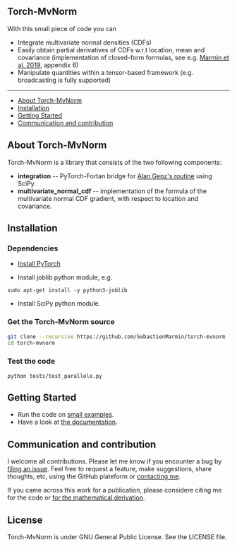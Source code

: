 Torch-MvNorm
--------------------------------------------------------------------------------

With this small piece of code you can

- Integrate multivariate normal densities (CDFs)
- Easily obtain partial derivatives of CDFs w.r.t location, mean and covariance (implementation of closed-form formulas, see e.g. [Marmin et al. 2019](https://hal.archives-ouvertes.fr/hal-01133220v4/document), appendix 6)
- Manipulate quantities within a tensor-based framework (e.g. broadcasting is fully supported)

---

- [About Torch-MvNorm](#about-torch-mvnorm)
- [Installation](#installation)
- [Getting Started](#getting-started)
- [Communication and contribution](#communication-and-contribution)



## About Torch-MvNorm

Torch-MvNorm is a library that consists of the two following components:

- **integration** -- PyTorch-Fortan bridge for [Alan Genz's routine](http://www.math.wsu.edu/faculty/genz/software/fort77/mvndstpack.f) using SciPy.
- **multivariate_normal_cdf** -- implementation of the formula of the multivariate normal CDF gradient, with respect to location and covariance.


## Installation


### Dependencies

- [Install PyTorch](https://pytorch.org/get-started/locally/)

- Install joblib python module, e.g.
```
sudo apt-get install -y python3-joblib
```

- Install SciPy python module.

### Get the Torch-MvNorm source
```bash
git clone --recursive https://github.com/SebastienMarmin/torch-mvnorm
cd torch-mvnorm
```

### Test the code
```
python tests/test_parallele.py
```

## Getting Started

- Run the code on [small examples](https://github.com/SebastienMarmin/torch-mvnorm/blob/master/tests).
- Have a look at [the documentation](https://sebastienmarmin.github.io/torch-mvnorm/).

## Communication and contribution

I welcome all contributions. Please let me know if you encounter a bug by [filing an issue](https://github.com/SebastienMarmin/torch-mvnorm/issues).
Feel free to request a feature, make suggestions, share thoughts, etc, using the GitHub plateform or [contacting me](mailto:marmin-public@mailbox.org).

If you came across this work for a publication, please considere citing me for the code or [for the mathematical derivation](https://github.com/SebastienMarmin/torch-mvnorm/blob/master/bib.bib).

## License

Torch-MvNorm is under GNU General Public License. See the LICENSE file.
